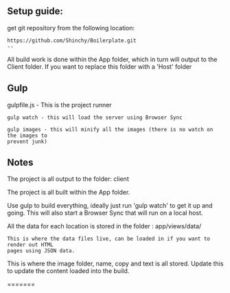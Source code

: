 ## Setup guide:

get git repository from the following location:

	https://github.com/Shinchy/Boilerplate.git
	--

All build work is done within the App folder, which in turn will output to the Client folder.
If you want to replace this folder with a 'Host' folder 

## Gulp

gulpfile.js - This is the project runner

	gulp watch - this will load the server using Browser Sync

	gulp images - this will minify all the images (there is no watch on the images to 
	prevent junk)


## Notes

The project is all output to the folder: client

The project is all built within the App folder.

Use gulp to build everything, ideally just run 'gulp watch' to get it up and going. This 
will also start a Browser Sync that will run on a local host.

All the data for each location is stored in the folder : app/views/data/

	This is where the data files live, can be loaded in if you want to render out HTML 
	pages using JSON data.

This is where the image folder, name, copy and text is all stored. Update this to 
update the content loaded into the build.

	
=======
